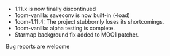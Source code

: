 - 1.11.x is now finally discontinued
- 1oom-vanilla: saveconv is now built-in (-load)
- 1oom-1.11.4: The project stubbornly loses its shortcomings.
- 1oom-vanilla: alpha testing is complete.
- Starmap background fix added to MOO1 patcher.

Bug reports are welcome

<!--
**1oom-fork/1oom-fork** is a ✨ _special_ ✨ repository because its `README.md` (this file) appears on your GitHub profile.

Here are some ideas to get you started:

- 🔭 I’m currently working on ...
- 🌱 I’m currently learning ...
- 👯 I’m looking to collaborate on ...
- 🤔 I’m looking for help with ...
- 💬 Ask me about ...
- 📫 How to reach me: ...
- 😄 Pronouns: ...
- ⚡ Fun fact: ...
-->
